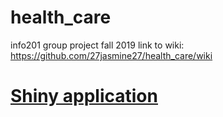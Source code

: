 # health_care

info201 group project fall 2019
link to wiki: https://github.com/27jasmine27/health_care/wiki

# [Shiny application](https://jessjx.shinyapps.io/drug_usage/)
